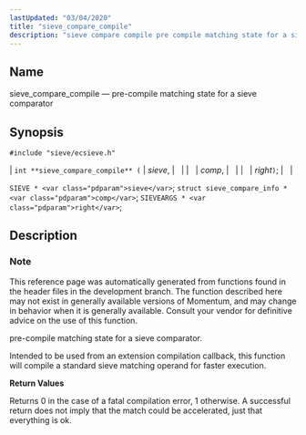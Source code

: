 ```yaml
---
lastUpdated: "03/04/2020"
title: "sieve_compare_compile"
description: "sieve compare compile pre compile matching state for a sieve comparator int sieve compare compile sieve comp right SIEVE sieve struct sieve compare info comp SIEVEARGS right This reference page was automatically generated from functions found in the header files in the development branch The function described here may not..."
---
```


<a name="apis.sieve_compare_compile"></a> 
## Name

sieve_compare_compile — pre-compile matching state for a sieve comparator

## Synopsis

`#include "sieve/ecsieve.h"`

| `int **sieve_compare_compile** (` | <var class="pdparam">sieve</var>, |   |
|   | <var class="pdparam">comp</var>, |   |
|   | <var class="pdparam">right</var>`)`; |   |

`SIEVE * <var class="pdparam">sieve</var>`;
`struct sieve_compare_info * <var class="pdparam">comp</var>`;
`SIEVEARGS * <var class="pdparam">right</var>`;<a name="idp59812864"></a> 
## Description

### Note

This reference page was automatically generated from functions found in the header files in the development branch. The function described here may not exist in generally available versions of Momentum, and may change in behavior when it is generally available. Consult your vendor for definitive advice on the use of this function.

pre-compile matching state for a sieve comparator.

Intended to be used from an extension compilation callback, this function will compile a standard sieve matching operand for faster execution.

**<a name="idp59816336"></a> Return Values**

Returns 0 in the case of a fatal compilation error, 1 otherwise. A successful return does not imply that the match could be accelerated, just that everything is ok.